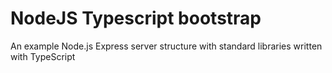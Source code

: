 # NodeJS Typescript bootstrap

An example Node.js Express server structure with standard libraries written with TypeScript
